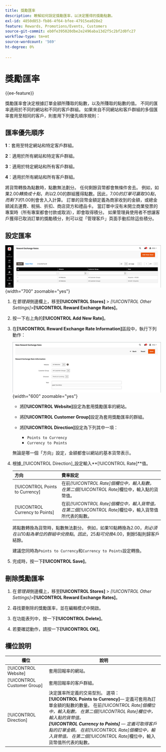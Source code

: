 ```yaml
---
title: 獎勵匯率
description: 瞭解如何設定獎勵匯率，以決定獲得的獎勵點數。
exl-id: 4850d853-fb86-4f64-bfee-47915ea028e2
feature: Rewards, Promotions/Events, Customers
source-git-commit: eb0fe395020dbe2e2496aba13d2f5c2bf2d0fc27
workflow-type: tm+mt
source-wordcount: '569'
ht-degree: 0%

---
```


# 獎勵匯率

{{ee-feature}}

獎勵匯率會決定根據訂單金額所賺取的點數，以及所賺取的點數的值。 不同的匯率適用於不同的網站和不同的客戶群組。 如果來自不同網站和客戶群組的多個匯率套用至相同的客戶，則套用下列優先順序規則：

## 匯率優先順序

**1**：套用至特定網站和特定客戶群組。

**2**：適用於所有網站和特定客戶群組。

**3**：適用於特定網站和所有客戶群組。

**4**：適用於所有網站和所有客戶群組。

將貨幣轉換為點數時，點數無法劃分。 任何剩餘貨幣都會無條件舍去。 例如，如果$2.00轉換成十點，則以$2.00的群組獲得點數。因此，$7.00的訂單可贏取30點，而剩下的$1.00則會舍入入計算。 訂單的貨幣金額定義為商家收到的金額，或總金額減去運費、稅捐、折扣、商店貸方和禮品卡。 當訂單中沒有未開立商業發票的專案時（所有專案都會付款或取消），即會取得積分。 如果管理員使用者不想讓客戶獲得已取消訂單的獎勵積分，則可以從「管理客戶」頁面手動扣除這些積分。

## 設定匯率

![獎勵匯率](./assets/reward-exchange-rates.png){width="700" zoomable="yes"}

1. 在&#x200B;_管理員_&#x200B;側邊欄上，移至&#x200B;**[!UICONTROL Stores]** > _[!UICONTROL Other Settings]_>**[!UICONTROL Reward Exchange Rates]**。

1. 按一下右上角的&#x200B;**[!UICONTROL Add New Rate]**。

1. 在&#x200B;**[!UICONTROL Reward Exchange Rate Information]**&#x200B;區段中，執行下列動作：

   ![獎勵匯率 — 資訊](./assets/reward-exchange-rate-new.png){width="600" zoomable="yes"}

   - 將&#x200B;**[!UICONTROL Website]**&#x200B;設定為套用獎勵匯率的網站。

   - 將&#x200B;**[!UICONTROL Customer Group]**&#x200B;設定為套用獎勵匯率的群組。

   - 將&#x200B;**[!UICONTROL Direction]**&#x200B;設定為下列其中一項：

      - `Points to Currency`
      - `Currency to Points`

   無論是哪一個「方向」設定，金額都會以網站的基本貨幣表示。

1. 根據&#x200B;_[!UICONTROL Direction]_設定輸入&#x200B;**[!UICONTROL Rate]**值。

   | 方向 | 費率設定 |
   |---------|-------------|
   | [!UICONTROL Points to Currency] | 在前&#x200B;_[!UICONTROL Rate]_個欄位中，輸入點數。 在第二個_[!UICONTROL Rate]_&#x200B;欄位中，輸入點的貨幣值。 |
   | [!UICONTROL Currency to Points] | 在前&#x200B;_[!UICONTROL Rate]_個欄位中，輸入貨幣值。 在第二個_[!UICONTROL Rate]_&#x200B;欄位中，輸入貨幣值所代表的點數。 |

   將點數轉換為貨幣時，點數無法劃分。 例如，如果10點轉換為$2.00，則必須在以10點為單位的群組中兌換點。 因此，25點可兌換$4.00，剩餘5點則歸客戶結餘。

   建議您同時為`Points to Currency`和`Currency to Points`設定轉換。

1. 完成時，按一下&#x200B;**[!UICONTROL Save]**。

## 刪除獎勵匯率

1. 在&#x200B;_管理員_&#x200B;側邊欄上，移至&#x200B;**[!UICONTROL Stores]** > _[!UICONTROL Other Settings]_>**[!UICONTROL Reward Exchange Rates]**。

1. 尋找要刪除的獎勵匯率，並在編輯模式中開啟。

1. 在功能表列中，按一下&#x200B;**[!UICONTROL Delete]**。

1. 若要確認動作，請按一下&#x200B;**[!UICONTROL OK]**。

## 欄位說明

| 欄位 | 說明 |
|--- |--- |
| [!UICONTROL Website] | 套用回報率的網站。 |
| [!UICONTROL Customer Group] | 套用回報率的客戶群組。 |
| [!UICONTROL Direction] | 決定匯率所定義的交易型別。 選項： <br/>**[!UICONTROL Points to Currency]**— 定義可套用為訂單金額的點數的數量。 在前&#x200B;_[!UICONTROL Rate]_個欄位中，輸入點數。 在第二個_[!UICONTROL Rate]_欄位中，輸入點的貨幣值。<br/>**[!UICONTROL Currency to Points]** — 定義可取得客戶點的訂單金額。 在前&#x200B;_[!UICONTROL Rate]_個欄位中，輸入貨幣值。 在第二個_[!UICONTROL Rate]_&#x200B;欄位中，輸入貨幣值所代表的點數。 |

